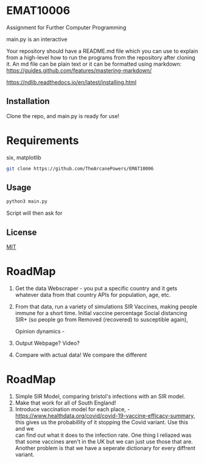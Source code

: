 # EMAT10006
Assignment for Further Computer Programming

main.py is an interactive 

Your repository should have a README.md file which you can use to explain from a high-level how to run the programs from the repository after cloning it. An md file can be plain text or it can be formatted using markdown: https://guides.github.com/features/mastering-markdown/

https://ndlib.readthedocs.io/en/latest/installing.html

## Installation

Clone the repo, and main.py is ready for use!

# Requirements
six, matplotlib

```bash
git clone https://github.com/TheArcanePowers/EMAT10006
```

## Usage

```bash
python3 main.py
```

Script will then ask for 

## License
[MIT](https://choosealicense.com/licenses/mit/)


# RoadMap
1. Get the data
	Webscraper - you put a specific country and it gets whatever data from that country
		APIs for population, age, etc.
		
2. From that data, run a variety of simulations
	SIR
	Vaccines, making people immune for a short time. Initial vaccine percentage
	Social distancing
	SIR+ (so people go from Removed (recovered) to susceptible again), 

    Opinion dynamics - 
	
3. Output
	Webpage? Video?

4. Compare with actual data!
    We compare the different


# RoadMap
1. Simple SIR Model, comparing bristol's infections with an SIR model.
2. Make that work for all of South England!
3. Introduce vaccination model for each place, 
	-https://www.healthdata.org/covid/covid-19-vaccine-efficacy-summary, 
	this gives us the probabillity of it stopping the Covid variant. Use this and we  
	can find out what it does to the infection rate. One thing I reliazed was that some vaccines aren't 
	in the UK but we can just use those that are. Another problem is that we have a seperate dictionary 
	for every diffrent variant.
